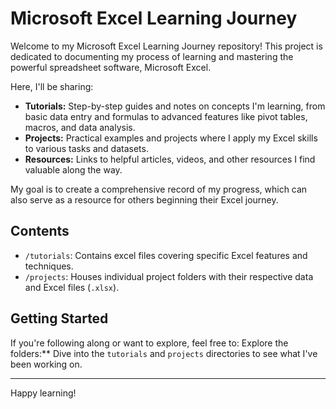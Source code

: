 # Microsoft Excel Learning Journey

Welcome to my Microsoft Excel Learning Journey repository! This project is dedicated to documenting my process of learning and mastering the powerful spreadsheet software, Microsoft Excel.

Here, I'll be sharing:

*   **Tutorials:** Step-by-step guides and notes on concepts I'm learning, from basic data entry and formulas to advanced features like pivot tables, macros, and data analysis.
*   **Projects:** Practical examples and projects where I apply my Excel skills to various tasks and datasets.
*   **Resources:** Links to helpful articles, videos, and other resources I find valuable along the way.

My goal is to create a comprehensive record of my progress, which can also serve as a resource for others beginning their Excel journey.

## Contents

*   `/tutorials`: Contains excel files covering specific Excel features and techniques.
*   `/projects`: Houses individual project folders with their respective data and Excel files (`.xlsx`).

## Getting Started

If you're following along or want to explore, feel free to: 
Explore the folders:** Dive into the `tutorials` and `projects` directories to see what I've been working on.

---

Happy learning!

